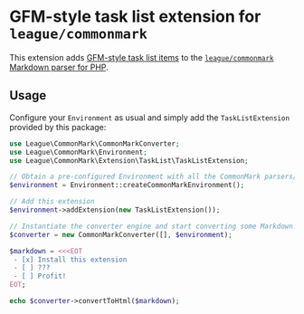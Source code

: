 # GFM-style task list extension for `league/commonmark`

This extension adds [GFM-style task list items][link-gfm-spec-task-lists] to the [`league/commonmark` Markdown parser for PHP][link-league-commonmark].

## Usage

Configure your `Environment` as usual and simply add the `TaskListExtension` provided by this package:

```php
use League\CommonMark\CommonMarkConverter;
use League\CommonMark\Environment;
use League\CommonMark\Extension\TaskList\TaskListExtension;

// Obtain a pre-configured Environment with all the CommonMark parsers/renderers ready-to-go
$environment = Environment::createCommonMarkEnvironment();

// Add this extension
$environment->addExtension(new TaskListExtension());

// Instantiate the converter engine and start converting some Markdown!
$converter = new CommonMarkConverter([], $environment);

$markdown = <<<EOT
 - [x] Install this extension
 - [ ] ???
 - [ ] Profit!
EOT;

echo $converter->convertToHtml($markdown);
```

[link-league-commonmark]: https://github.com/thephpleague/commonmark
[link-gfm-spec-task-lists]: https://github.github.com/gfm/#task-list-items-extension-

